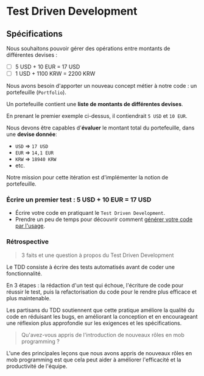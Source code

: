 # Test Driven Development

## Spécifications 

Nous souhaitons pouvoir gérer des opérations entre montants de différentes devises :
- [ ] 5 USD + 10 EUR = 17 USD
- [ ] 1 USD + 1100 KRW = 2200 KRW

Nous avons besoin d'apporter un nouveau concept métier à notre code : un portefeuille (`Portfolio`).

Un portefeuille contient une **liste de montants de différentes devises**.

En prenant le premier exemple ci-dessus, il contiendrait `5 USD` et `10 EUR`.

Nous devons être capables d'**évaluer** le montant total du portefeuille, dans une **devise donnée**:
- `USD` => `17 USD`
- `EUR` => `14,1 EUR`
- `KRW` => `18940 KRW`
- etc.

Notre mission pour cette itération est d'implémenter la notion de portefeuille.

### Écrire un premier test : 5 USD + 10 EUR = 17 USD
- Écrire votre code en pratiquant le `Test Driven Development`.
- Prendre un peu de temps pour découvrir comment [générer votre code par l'usage](https://xtrem-tdd.netlify.app/Flavours/generate-code-from-usage).


### Rétrospective

> 3 faits et une question à propos du Test Driven Development

Le TDD consiste à écrire des tests automatisés avant de coder une fonctionnalité.

En 3 étapes : la rédaction d'un test qui échoue, l'écriture de code pour réussir le test, puis la refactorisation du code pour le rendre plus efficace et plus maintenable.

Les partisans du TDD soutiennent que cette pratique améliore la qualité du code en réduisant les bugs, en améliorant la conception et en encourageant une réflexion plus approfondie sur les exigences et les spécifications.

> Qu'avez-vous appris de l'introduction de nouveaux rôles en mob programming ?

L'une des principales leçons que nous avons appris de nouveaux rôles en mob programming est que cela peut aider à améliorer l'efficacité et la productivité de l'équipe. 